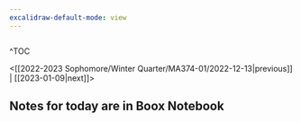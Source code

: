 ```yaml
---
excalidraw-default-mode: view
---
```


```toc

```

^TOC

<[[2022-2023 Sophomore/Winter Quarter/MA374-01/2022-12-13|previous]] | [[2023-01-09|next]]>

## Notes for today are in Boox Notebook


